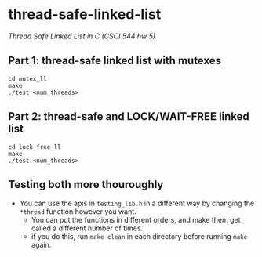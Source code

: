 # thread-safe-linked-list
*Thread Safe Linked List in C (CSCI 544 hw 5)*

## Part 1: thread-safe linked list with mutexes
```
cd mutex_ll
make
./test <num_threads>
```

## Part 2: thread-safe and LOCK/WAIT-FREE linked list
```
cd lock_free_ll
make
./test <num_threads>
```

## Testing both more thouroughly

* You can use the apis in `testing_lib.h` in a different way by changing the `*thread` function however you want.
    * You can put the functions in different orders, and make them get called a different number of times.
    * if you do this, run `make clean` in each directory before running `make` again.

